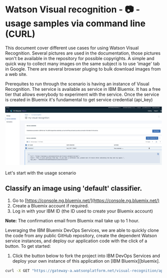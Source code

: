 # Watson Visual recognition - 📷 - usage samples via command line (CURL)
 
This document cover different use cases for using Watson Visual Recognition.
Several pictures are used in the documentation, those pictures won't be available in the repository for possible copyrights.
A simple and quick way to collect many images on the same subject is to use 'image' tab in Google. There are several browser pluging to bulk download images from a web site.

Prerequites to run through the scenario is having an instance of Visual Recognition. The service is available as service in IBM Bluemix. It has a free tier that allows everybody to experiment with the service.
Once the service is created in Bluemix it's fundamental to get service credential (api_key)

  ![Service credentials](README_images/visual-recognition_credential.jpg)
  

Let's start with the usage scenario

## Classify an image using 'default' classifier.

  1. Go to [https://console.ng.bluemix.net/](https://console.ng.bluemix.net/)
  2. Create a Bluemix account if required.
  3. Log in with your IBM ID (the ID used to create your Bluemix account)

**Note:** The confirmation email from Bluemix mail take up to 1 hour.

Leveraging the IBM Bluemix DevOps Services, we are able to quickly clone the code from any public GitHub repository, create the dependent Watson service instances, and deploy our application code with the click of a button.  To get started:

  1. Click the button below to fork the project into IBM DevOps Services and deploy your own instance of this application on [IBM Bluemix][bluemix].

``` sh
curl -X GET "https://gateway-a.watsonplatform.net/visual-recognition/api/v3/classify?api_key={api_key}&url=https://github.com/watson-developer-cloud/doc-tutorial-downloads/raw/master/visual-recognition/fruitbowl.jpg&version=2016-05-19&classifier_ids={classifier_id},default"
```
